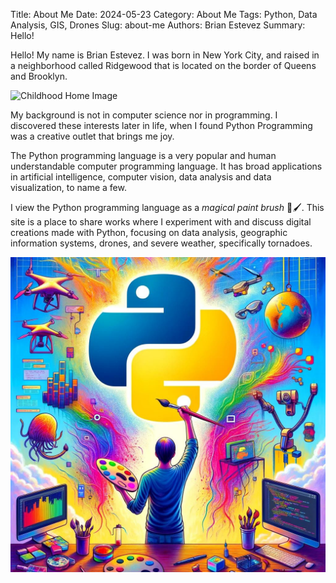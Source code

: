 Title: About Me
Date: 2024-05-23
Category: About Me
Tags: Python, Data Analysis, GIS, Drones
Slug: about-me
Authors: Brian Estevez
Summary: Hello!

Hello! My name is Brian Estevez. I was born in New York City, and raised in a neighborhood called Ridgewood that is located on the border of Queens and Brooklyn. 


![Childhood Home Image](https://ssl.cdn-redfin.com/photo/269/bigphoto/719/2995719_7.jpg)



My background is not in computer science nor in programming. I discovered these interests later in life, when I found Python Programming was a creative outlet that brings me joy.

The Python programming language is a very popular and human understandable computer programming language. It has broad applications in artificial intelligence, computer vision, data analysis and data visualization, to name a few.  

I view the Python programming language as a *magical paint brush* 🎨🖌. This site is a place to share works where I experiment with and discuss digital creations made with Python, focusing on data analysis, geographic information systems, drones, and severe weather, specifically tornadoes. 

![Python as Creative Self Expression Image](Python_Creative_Self_Expression.jpg)